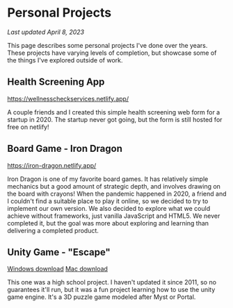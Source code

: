 # Personal Projects
_Last updated April 8, 2023_

This page describes some personal projects I've done over the years. These projects have varying levels of completion, but showcase some of the things I've explored outside of work.

## Health Screening App
https://wellnesscheckservices.netlify.app/

A couple friends and I created this simple health screening web form for a startup in 2020. The startup never got going, but the form is still hosted for free on netlify!

## Board Game - Iron Dragon
https://iron-dragon.netlify.app/

Iron Dragon is one of my favorite board games. It has relatively simple mechanics but a good amount of strategic depth, and involves drawing on the board with crayons! When the pandemic happened in 2020, a friend and I couldn't find a suitable place to play it online, so we decided to try to implement our own version. We also decided to explore what we could achieve without frameworks, just vanilla JavaScript and HTML5. We never completed it, but the goal was more about exploring and learning than delivering a completed product.

## Unity Game - "Escape"
[Windows download](http://moroso.emarhavil.com/misc/WinEscape.zip)
[Mac download](http://moroso.emarhavil.com/misc/MacEscape.app.zip)

This one was a high school project. I haven't updated it since 2011, so no guarantees it'll run, but it was a fun project learning how to use the unity game engine. It's a 3D puzzle game modeled after Myst or Portal.
